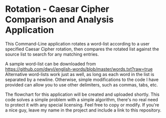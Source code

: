 # Rotation - Caesar Cipher Comparison and Analysis Application
This Command-Line application rotates a word-list according to a user specified Caesar Cipher rotation, then compares the rotated list against the source list to search for any matching entries.

A sample word-list can be downloaded from https://github.com/dwyl/english-words/blob/master/words.txt?raw=true
Alternative word-lists work just as well, as long as each word in the list is separated by a newline.
Otherwise, simple modifications to the code I have provided can allow you to use other delimiters, such as commas, tabs, etc.

The flowchart for this application will be created and uploaded shortly.
This code solves a simple problem with a simple algorithm, there's no real need to protect it with any special licensing. Feel free to copy or modify. If you're a nice guy, leave my name in the project and include a link to this repository.
